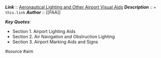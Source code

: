 ***Link***      :: [Aeronautical Lighting and Other Airport Visual Aids](https://www.faa.gov/air_traffic/publications/atpubs/aim_html/chap_2.html)
***Description***      :: `= this.link`
***Author*** :: [[FAA]]

***Key Quotes***:
- Section 1. Airport Lighting Aids
- Section 2. Air Navigation and Obstruction Lighting
- Section 3. Airport Marking Aids and Signs

#source #aim